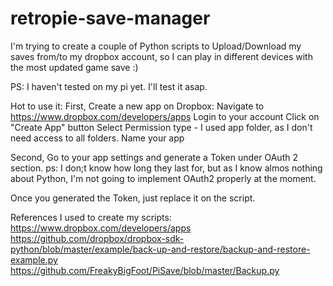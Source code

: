 # retropie-save-manager
I'm trying to create a couple of Python scripts to Upload/Download my saves from/to my dropbox account, so I can play in different devices with the most updated game save :)

PS: I haven't tested on my pi yet. I'll test it asap.

Hot to use it:
First, Create a new app on Dropbox:
Navigate to https://www.dropbox.com/developers/apps
Login to your account
Click on "Create App" button
Select Permission type - I used app folder, as I don't need access to all folders.
Name your app

Second, Go to your app settings and generate a Token under OAuth 2 section.
ps: I don;t know how long they last for, but as I know almos nothing about Python, I'm not going to implement OAuth2 properly at the moment.

Once you generated the Token, just replace it on the script.

References I used to create my scripts:
https://www.dropbox.com/developers/apps
https://github.com/dropbox/dropbox-sdk-python/blob/master/example/back-up-and-restore/backup-and-restore-example.py
https://github.com/FreakyBigFoot/PiSave/blob/master/Backup.py
